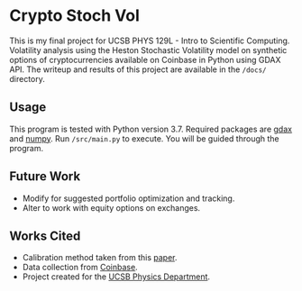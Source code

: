 # Crypto Stoch Vol
This is my final project for UCSB PHYS 129L - Intro to Scientific Computing.
Volatility analysis using the Heston Stochastic Volatility model on synthetic options of cryptocurrencies available on Coinbase in Python using GDAX API.
The writeup and results of this project are available in the `/docs/` directory.

## Usage
This program is tested with Python version 3.7.
Required packages are [gdax](https://github.com/csko/gdax-python-api) and [numpy](https://numpy.org).
Run `/src/main.py` to execute. You will be guided through the program.

## Future Work
* Modify for suggested portfolio optimization and tracking.
* Alter to work with equity options on exchanges.

## Works Cited
* Calibration method taken from this [paper](https://arxiv.org/abs/1511.08718).
* Data collection from [Coinbase](https://www.coinbase.com).
* Project created for the [UCSB Physics Department](https://www.physics.ucsb.edu).
